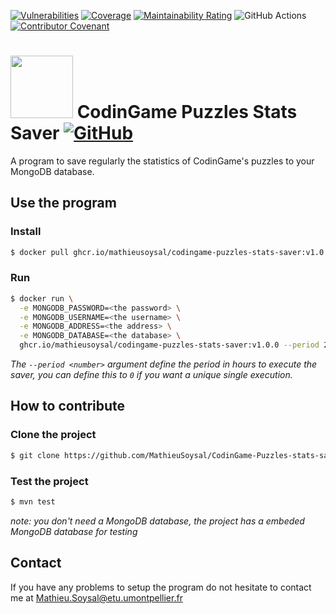 [![Vulnerabilities](https://sonarcloud.io/api/project_badges/measure?project=MathieuSoysal_CodinGame-Puzzles-stats-saver&metric=vulnerabilities)](https://sonarcloud.io/summary/new_code?id=MathieuSoysal_CodinGame-Puzzles-stats-saver)
[![Coverage](https://sonarcloud.io/api/project_badges/measure?project=MathieuSoysal_CodinGame-Puzzles-stats-saver&metric=coverage)](https://sonarcloud.io/summary/new_code?id=MathieuSoysal_CodinGame-Puzzles-stats-saver)
[![Maintainability Rating](https://sonarcloud.io/api/project_badges/measure?project=MathieuSoysal_CodinGame-Puzzles-stats-library&metric=sqale_rating)](https://sonarcloud.io/summary/new_code?id=MathieuSoysal_CodinGame-Puzzles-stats-saver)
![GitHub Actions](https://github.com/MathieuSoysal/CodinGame-Puzzles-stats-saver/workflows/Java%20CI%20with%20Maven/badge.svg)
[![Contributor Covenant](https://img.shields.io/badge/Contributor%20Covenant-2.1-4baaaa.svg)](CODE_OF_CONDUCT.md) 

# <img src="https://cdn.iconscout.com/icon/free/png-512/java-43-569305.png" width="100"> CodinGame Puzzles Stats Saver [![GitHub](https://img.shields.io/badge/license-Apache%202.0%20License-green)](LICENSE)

A program to save regularly the statistics of CodinGame's puzzles to your MongoDB database.

## Use the program

### Install

```bash
$ docker pull ghcr.io/mathieusoysal/codingame-puzzles-stats-saver:v1.0.0
```
### Run

```bash
$ docker run \
  -e MONGODB_PASSWORD=<the password> \
  -e MONGODB_USERNAME=<the username> \
  -e MONGODB_ADDRESS=<the address> \
  -e MONGODB_DATABASE=<the database> \
  ghcr.io/mathieusoysal/codingame-puzzles-stats-saver:v1.0.0 --period 24
```

*The `--period <number>` argument define the period in hours to execute the saver, you can define this to `0` if you want a unique single execution.*

## How to contribute

### Clone the project

```bash
$ git clone https://github.com/MathieuSoysal/CodinGame-Puzzles-stats-saver.git
```

### Test the project

```bash
$ mvn test
```
*note: you don't need a MongoDB database, the project has a embeded MongoDB database for testing*

## Contact

If you have any problems to setup the program do not hesitate to contact me at Mathieu.Soysal@etu.umontpellier.fr
